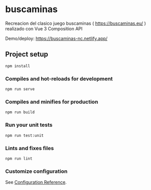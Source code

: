 # buscaminas

Recreacion del clasico juego buscaminas ( https://buscaminas.eu/ ) realizado con Vue 3 Composition API

Demo/deploy: https://buscaminas-nc.netlify.app/

## Project setup
```
npm install
```

### Compiles and hot-reloads for development
```
npm run serve
```

### Compiles and minifies for production
```
npm run build
```

### Run your unit tests
```
npm run test:unit
```

### Lints and fixes files
```
npm run lint
```

### Customize configuration
See [Configuration Reference](https://cli.vuejs.org/config/).
